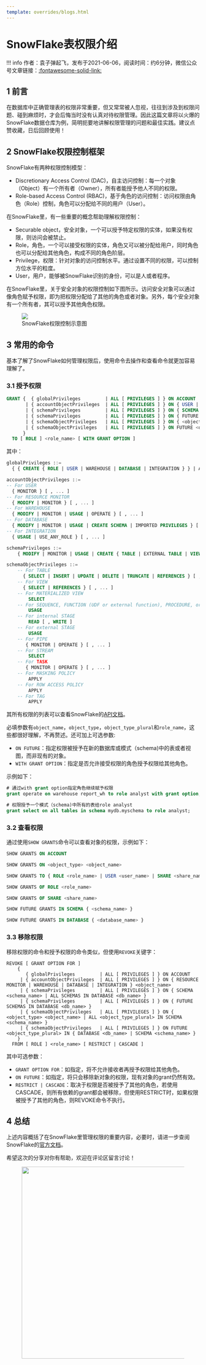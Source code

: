 ```yaml
---
template: overrides/blogs.html
---
```


# SnowFlake表权限介绍

!!! info
    作者：袁子弹起飞，发布于2021-06-06，阅读时间：约6分钟，微信公众号文章链接：[:fontawesome-solid-link:]()

## 1 前言

在数据库中正确管理表的权限非常重要，但又常常被人忽视，往往到涉及到权限问题、碰到麻烦时，才会后悔当时没有认真对待权限管理。因此这篇文章将以火爆的SnowFlake数据仓库为例，简明扼要地讲解权限管理的问题和最佳实践。建议点赞收藏，日后回顾使用！

## 2 SnowFlake权限控制框架

SnowFlake有两种权限控制模型：

- Discretionary Access Control (DAC)，自主访问控制：每一个对象（Object）有一个所有者（Owner），所有者能授予他人不同的权限。
- Role-based Access Control (RBAC)，基于角色的访问控制：访问权限由角色（Role）控制，角色可以分配给不同的用户（User）。

在SnowFlake里，有一些重要的概念帮助理解权限控制：

- Securable object，安全对象，一个可以授予特定权限的实体，如果没有权限，则访问会被禁止。
- Role，角色，一个可以接受权限的实体，角色又可以被分配给用户，同时角色也可以分配给其他角色，构成不同的角色阶层。
- Privilege，权限：针对对象的访问控制水平。通过设置不同的权限，可以控制方位水平的粒度。
- User，用户，能够被SnowFlake识别的身份，可以是人或者程序。

在SnowFlake里，关于安全对象的权限控制如下图所示。访问安全对象可以通过像角色赋予权限，即为把权限分配给了其他的角色或者对象。另外，每个安全对象有一个所有者，其可以授予其他角色权限。

<figure>
  <img src="https://cdn.jsdelivr.net/gh/BulletTech2021/Pics/img/access-control-relationships.png"  />
  <figcaption>SnowFlake权限控制示意图</figcaption>
</figure>

## 3 常用的命令

基本了解了SnowFlake如何管理权限后，使用命令去操作和查看命令就更加容易理解了。

### 3.1 授予权限

```sql
GRANT {  { globalPrivileges         | ALL [ PRIVILEGES ] } ON ACCOUNT
       | { accountObjectPrivileges  | ALL [ PRIVILEGES ] } ON { USER | RESOURCE MONITOR | WAREHOUSE | DATABASE | INTEGRATION } <object_name>
       | { schemaPrivileges         | ALL [ PRIVILEGES ] } ON { SCHEMA <schema_name> | ALL SCHEMAS IN DATABASE <db_name> }
       | { schemaPrivileges         | ALL [ PRIVILEGES ] } ON { FUTURE SCHEMAS IN DATABASE <db_name> }
       | { schemaObjectPrivileges   | ALL [ PRIVILEGES ] } ON { <object_type> <object_name> | ALL <object_type_plural> IN { DATABASE <db_name> | SCHEMA <schema_name> } }
       | { schemaObjectPrivileges   | ALL [ PRIVILEGES ] } ON FUTURE <object_type_plural> IN { DATABASE <db_name> | SCHEMA <schema_name> }
      }
  TO [ ROLE ] <role_name> [ WITH GRANT OPTION ]
```

其中：

```sql
globalPrivileges ::=
  { { CREATE { ROLE | USER | WAREHOUSE | DATABASE | INTEGRATION } } | APPLY MASKING POLICY | APPLY ROW ACCESS POLICY | APPLY TAG | EXECUTE TASK | MANAGE GRANTS | MONITOR { EXECUTION | USAGE }  } [ , ... ]

accountObjectPrivileges ::=
-- For USER
  { MONITOR } [ , ... ]
-- For RESOURCE MONITOR
  { MODIFY | MONITOR } [ , ... ]
-- For WAREHOUSE
  { MODIFY | MONITOR | USAGE | OPERATE } [ , ... ]
-- For DATABASE
  { MODIFY | MONITOR | USAGE | CREATE SCHEMA | IMPORTED PRIVILEGES } [ , ... ]
-- For INTEGRATION
  { USAGE | USE_ANY_ROLE } [ , ... ]

schemaPrivileges ::=
    { MODIFY | MONITOR | USAGE | CREATE { TABLE | EXTERNAL TABLE | VIEW | MATERIALIZED VIEW | MASKING POLICY | ROW ACCESS POLICY | TAG | SEQUENCE | FUNCTION | PROCEDURE | FILE FORMAT | STAGE | PIPE | STREAM | TASK } } [ , ... ]

schemaObjectPrivileges ::=
    -- For TABLE
      { SELECT | INSERT | UPDATE | DELETE | TRUNCATE | REFERENCES } [ , ... ]
    -- For VIEW
      { SELECT | REFERENCES } [ , ... ]
    -- For MATERIALIZED VIEW
        SELECT
    -- For SEQUENCE, FUNCTION (UDF or external function), PROCEDURE, or FILE FORMAT
        USAGE
    -- For internal STAGE
        READ [ , WRITE ]
    -- For external STAGE
        USAGE
    -- For PIPE
       { MONITOR | OPERATE } [ , ... ]
    -- For STREAM
        SELECT
    -- For TASK
       { MONITOR | OPERATE } [ , ... ]
    -- For MASKING POLICY
        APPLY
    -- For ROW ACCESS POLICY
        APPLY
    -- For TAG
        APPLY
```

其所有权限的列表可以查看SnowFlake的[API文档](https://docs.snowflake.com/en/user-guide/security-access-control-privileges.html 'Access Control Privileges')。

必填参数有`object_name`，`object_type`，`object_type_plural`和`role_name`，这些都很好理解，不再赘述。还可加上可选参数:

- `ON FUTURE`：指定权限被授予在新的数据库或模式（schema)中的表或者视图，而非现有的对象。
- `WITH GRANT OPTION`：指定是否允许接受权限的角色授予权限给其他角色。

示例如下：

```sql
# 通过with grant option指定角色继续赋予权限
grant operate on warehouse report_wh to role analyst with grant option;

# 权限授予一个模式（schema)中所有的表给role analyst
grant select on all tables in schema mydb.myschema to role analyst;
```

### 3.2 查看权限

通过使用`SHOW GRANTS`命令可以查看对象的权限，示例如下：

```sql
SHOW GRANTS ON ACCOUNT

SHOW GRANTS ON <object_type> <object_name>

SHOW GRANTS TO { ROLE <role_name> | USER <user_name> | SHARE <share_name> }

SHOW GRANTS OF ROLE <role_name>

SHOW GRANTS OF SHARE <share_name>

SHOW FUTURE GRANTS IN SCHEMA { <schema_name> }

SHOW FUTURE GRANTS IN DATABASE { <database_name> }
```

### 3.3 移除权限

移除权限的命令和授予权限的命令类似，但使用`REVOKE`关键字：

```
REVOKE [ GRANT OPTION FOR ]
    {
       { globalPrivileges         | ALL [ PRIVILEGES ] } ON ACCOUNT
     | { accountObjectPrivileges  | ALL [ PRIVILEGES ] } ON { RESOURCE MONITOR | WAREHOUSE | DATABASE | INTEGRATION } <object_name>
     | { schemaPrivileges         | ALL [ PRIVILEGES ] } ON { SCHEMA <schema_name> | ALL SCHEMAS IN DATABASE <db_name> }
     | { schemaPrivileges         | ALL [ PRIVILEGES ] } ON { FUTURE SCHEMAS IN DATABASE <db_name> }
     | { schemaObjectPrivileges   | ALL [ PRIVILEGES ] } ON { <object_type> <object_name> | ALL <object_type_plural> IN SCHEMA <schema_name> }
     | { schemaObjectPrivileges   | ALL [ PRIVILEGES ] } ON FUTURE <object_type_plural> IN { DATABASE <db_name> | SCHEMA <schema_name> }
    }
  FROM [ ROLE ] <role_name> [ RESTRICT | CASCADE ]
```

其中可选参数：

- `GRANT OPTION FOR`：如指定，将不允许接收者再授予权限给其他角色。
- `ON FUTURE`：如指定，将只会移除新对象的权限，现有对象的grant仍然有效。
- `RESTRICT | CASCADE`：取决于权限是否被授予了其他的角色，若使用CASCADE，则所有依赖的grant都会被移除，但使用RESTRICT时，如果权限被授予了其他的角色，则REVOKE命令不执行。

## 4 总结

上述内容概括了在SnowFlake里管理权限的重要内容，必要时，请进一步查阅SnowFlake的[官方文档](https://docs.snowflake.com/en/user-guide/security-access-control-overview.html 'security-access-control-overview')。

希望这次的分享对你有帮助，欢迎在评论区留言讨论！

<figure>
  <img src="https://cdn.jsdelivr.net/gh/BulletTech2021/Pics/2021-6-14/1623639526512-1080P%20(Full%20HD)%20-%20Tail%20Pic.png" width="500" />
</figure>
